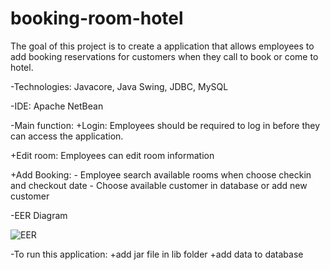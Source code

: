 # booking-room-hotel
The goal of this project is to create a application that allows employees to add booking reservations for customers when they call to book or come to hotel.


-Technologies: Javacore, Java Swing, JDBC, MySQL


-IDE: Apache NetBean



-Main function:
+Login: Employees should be required to log in before they can access the application.

+Edit room: Employees can edit room information

+Add Booking: - Employee search available rooms when choose checkin and checkout date
              - Choose available customer in database or add new customer
 

-EER Diagram


![EER](https://user-images.githubusercontent.com/125273807/219004315-a38dd47f-2728-4c30-9cd9-d19a47f3383a.png)

-To run this application:
+add jar file in lib folder
+add data to database

